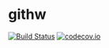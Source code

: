 # githw

[![Build Status](https://travis-ci.org/xosmig/githw.svg?branch=master)](https://travis-ci.org/xosmig/githw)
[![codecov.io](https://codecov.io/github/xosmig/githw/coverage.svg?branch=master)](https://codecov.io/github/xosmig/githw?branch=master)

